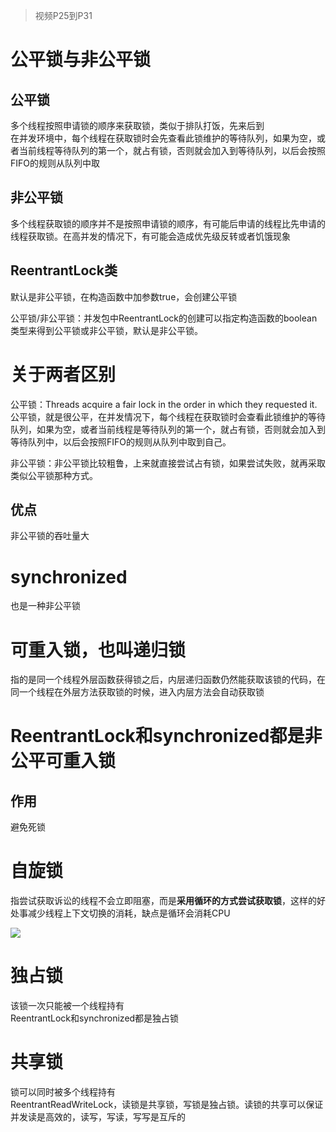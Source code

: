 > 视频P25到P31

# 公平锁与非公平锁
## 公平锁
多个线程按照申请锁的顺序来获取锁，类似于排队打饭，先来后到  
在并发环境中，每个线程在获取锁时会先查看此锁维护的等待队列，如果为空，或者当前线程等待队列的第一个，就占有锁，否则就会加入到等待队列，以后会按照FIFO的规则从队列中取  

## 非公平锁
多个线程获取锁的顺序并不是按照申请锁的顺序，有可能后申请的线程比先申请的线程获取锁。在高并发的情况下，有可能会造成优先级反转或者饥饿现象  
## ReentrantLock类
默认是非公平锁，在构造函数中加参数true，会创建公平锁

公平锁/非公平锁：并发包中ReentrantLock的创建可以指定构造函数的boolean类型来得到公平锁或非公平锁，默认是非公平锁。

# 关于两者区别

公平锁：Threads acquire a fair lock in the order in which they requested it.
公平锁，就是很公平，在并发情况下，每个线程在获取锁时会查看此锁维护的等待队列，如果为空，或者当前线程是等待队列的第一个，就占有锁，否则就会加入到等待队列中，以后会按照FIFO的规则从队列中取到自己。

非公平锁：非公平锁比较粗鲁，上来就直接尝试占有锁，如果尝试失败，就再采取类似公平锁那种方式。

## 优点
非公平锁的吞吐量大

# synchronized
也是一种非公平锁

# 可重入锁，也叫递归锁
指的是同一个线程外层函数获得锁之后，内层递归函数仍然能获取该锁的代码，在同一个线程在外层方法获取锁的时候，进入内层方法会自动获取锁  

# ReentrantLock和synchronized都是非公平可重入锁  

## 作用
避免死锁 

# 自旋锁
指尝试获取诉讼的线程不会立即阻塞，而是**采用循环的方式尝试获取锁**，这样的好处事减少线程上下文切换的消耗，缺点是循环会消耗CPU

![](E:\study\atguigu-interview-questions\src\main\java\第二季_25_锁\unsafe-getAndAddInt.png)

# 独占锁
该锁一次只能被一个线程持有  
ReentrantLock和synchronized都是独占锁

# 共享锁
锁可以同时被多个线程持有  
ReentrantReadWriteLock，读锁是共享锁，写锁是独占锁。读锁的共享可以保证并发读是高效的，读写，写读，写写是互斥的